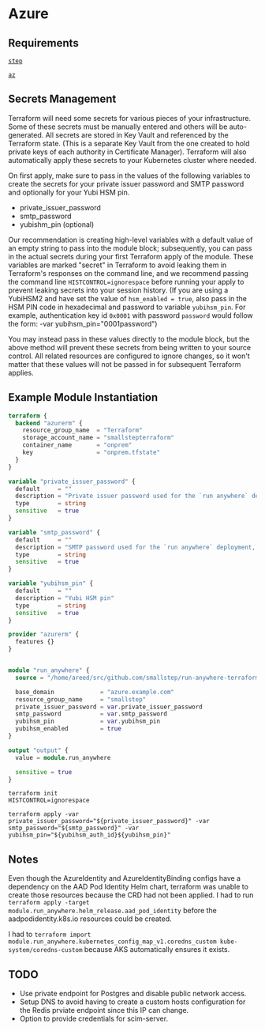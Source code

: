 # Azure

## Requirements
[`step`](https://github.com/smallstep/cli)

[`az`](https://docs.microsoft.com/en-us/cli/azure/install-azure-cli)

## Secrets Management

Terraform will need some secrets for various pieces of your infrastructure.
Some of these secrets must be manually entered and others will be auto-generated.
All secrets are stored in Key Vault and referenced by the Terraform state. (This is a separate Key Vault from the one created to hold private keys of each authority in Certificate Manager).
Terraform will also automatically apply these secrets to your Kubernetes cluster where needed.

On first apply, make sure to pass in the values of the following variables to create the secrets for your private issuer password and SMTP password and optionally for your Yubi HSM pin.

* private_issuer_password
* smtp_password
* yubishm_pin (optional)

Our recommendation is creating high-level variables with a default value of an empty string to pass into the module block; subsequently, you can pass in the actual secrets during your first Terraform apply of the module. These variables are marked "secret" in Terraform to avoid leaking them in Terraform's responses on the command line, and we recommend passing the command line `HISTCONTROL=ignorespace` before running your apply to prevent leaking secrets into your session history. (If you are using a YubiHSM2 and have set the value of `hsm_enabled = true`, also pass in the HSM PIN code in hexadecimal and password to variable `yubihsm_pin`. For example, authentication key id `0x0001` with password `password` would follow the form: -var yubihsm_pin="0001password")

You may instead pass in these values directly to the module block, but the above method will prevent these secrets from being written to your source control. All related resources are configured to ignore changes, so it won't matter that these values will not be passed in for subsequent Terraform applies.

## Example Module Instantiation

```terraform
terraform {
  backend "azurerm" {
    resource_group_name  = "Terraform"
    storage_account_name = "smallstepterraform"
    container_name       = "onprem"
    key                  = "onprem.tfstate"
  }
}

variable "private_issuer_password" {
  default     = ""
  description = "Private issuer password used for the `run anywhere` deployment, set during first module apply and left blank otherwise."
  type        = string
  sensitive   = true
}

variable "smtp_password" {
  default     = ""
  description = "SMTP password used for the `run anywhere` deployment, set during first module apply and left blank otherwise."
  type        = string
  sensitive   = true
}

variable "yubihsm_pin" {
  default     = ""
  description = "Yubi HSM pin"
  type        = string
  sensitive   = true
}

provider "azurerm" {
  features {}
}


module "run_anywhere" {
  source = "/home/areed/src/github.com/smallstep/run-anywhere-terraform/azure"

  base_domain             = "azure.example.com"
  resource_group_name     = "smallstep"
  private_issuer_password = var.private_issuer_password
  smtp_password           = var.smtp_password
  yubihsm_pin             = var.yubihsm_pin
  yubihsm_enabled         = true
}

output "output" {
  value = module.run_anywhere

  sensitive = true
}
```

```shell
terraform init
HISTCONTROL=ignorespace

terraform apply -var private_issuer_password="${private_issuer_password}" -var smtp_password="${smtp_password}" -var yubihsm_pin="${yubihsm_auth_id}${yubihsm_pin}"
```

## Notes

Even though the AzureIdentity and AzureIdentityBinding configs have a dependency on the AAD Pod Identity Helm chart, terraform was unable to create those resources because the CRD had not been applied. I had to run `terraform apply -target module.run_anywhere.helm_release.aad_pod_identity` before the aadpodidentity.k8s.io resources could be created.


I had to `terraform import module.run_anywhere.kubernetes_config_map_v1.coredns_custom kube-system/coredns-custom` because AKS automatically ensures it exists.

## TODO

* Use private endpoint for Postgres and disable public network access.
* Setup DNS to avoid having to create a custom hosts configuration for the Redis prviate endpoint since this IP can change.
* Option to provide credentials for scim-server.
